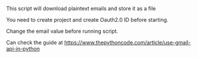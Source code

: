 This script will download plaintext emails and store it as a file

You need to create project and create Oauth2.0 ID before starting.

Change the email value before running script.

Can check the guide at https://www.thepythoncode.com/article/use-gmail-api-in-python